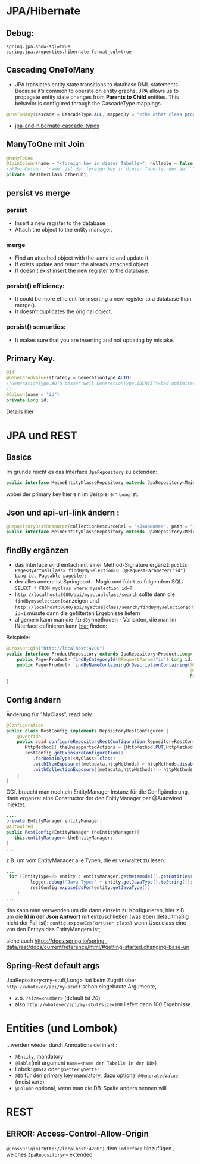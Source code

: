 # JPA/Hibernate  

## Debug:
```
spring.jpa.show-sql=true
spring.jpa.properties.hibernate.format_sql=true
```

## Cascading OneToMany
* JPA translates entity state transitions to database DML statements. Because it’s common to operate on entity graphs, 
JPA allows us to propagate entity state changes from **Parents to Child** entities.
This behavior is configured through the CascadeType mappings.
```java
@OneToMany(cascade = CascadeType.ALL, mappedBy = "<the other class property>")
```
* [jpa-and-hibernate-cascade-types](https://vladmihalcea.com/a-beginners-guide-to-jpa-and-hibernate-cascade-types/)
## ManyToOne mit Join
```Java
@ManyToOne
@JoinColumn(name = "<foreign key in dieser Tabelle>", nullable = false)
//@JoinColumn  'name' ist der foreign key in dieser Tabelle, der auf  "id" in anderen Tabelle zeigt
private TheOtherClass otherObj;
```

## persist vs merge
### persist
* Insert a new register to the database
* Attach the object to the entity manager.

### merge
* Find an attached object with the same id and update it.
* If exists update and return the already attached object.
* If doesn't exist insert the new register to the database.

### persist() efficiency:
* It could be more efficient for inserting a new register to a database than merge().
*  It doesn't duplicates the original object.

### persist() semantics:
* It makes sure that you are inserting and not updating by mistake.

## Primary Key.
```java
@Id
@GeneratedValue(strategy = GenerationType.AUTO)
//GenerationType.AUTO besser weil GenerationType.IDENTITY=bad optimization in hibernate 
//
@Column(name = "id")
private Long id;
```
[Details hier](https://thorben-janssen.com/jpa-generate-primary-keys/)

# JPA und REST 
## Basics
Im grunde reicht es das Interface `JpaRepository` zu extenden:
```java
public interface MeineEntityKlasseRepository extends JpaRepository<MeineEntityKlasse,Long> {}
```
wobei der primary key hier ein im Beispiel ein `Long` ist.
## Json und api-url-link ändern : 
```java
@RepositoryRestResource(collectionResourceRel = "<JsonName>", path = "<api-url-pfad name>")
public interface MeineEntityKlasseRepository extends JpaRepository<MeineEntityKlasse,Long> {}
```
## findBy ergänzen
* das Interface wird einfach mit einer Method-Signature ergänzt: 
`public Page<MyActualClass> findByMySelectionID (@RequestParameter("id") Long id, Pageable pageble);`
* der alles andere ist Springboot - Magic  und führt zu folgendem SQL: 
`SELECT * FROM myclass where myselection_id=?`
* `http://localhost:8080/api/myactualclass/search` sollte dann die `findBymyselectionId`anzeigen und `http://localhost:8080/api/myactualclass/search/findByMyselectionId?id=1` müsste dann die gefilterten Ergebnisse liefern
* allgemein kann man die `findBy`-methoden - Varianten, die man im INterface definieren kann [hier](https://docs.spring.io/spring-data/jpa/docs/current/reference/html/#jpa.query-methods) finden: 

Beispiele:
```Java
@CrossOrigin("http://localhost:4200")
public interface ProductRepository extends JpaRepository<Product,Long> {
    public Page<Product> findByCategoryId(@RequestParam("id") Long id, Pageable pageable);
    public Page<Product> findByNameContainingOrDescriptionContaining(@RequestParam("name") String name,
                                                                     @RequestParam("description") String description ,
                                                                     Pageable pageable);
}
```


## Config ändern
Änderung für "MyClass", read only:

```Java
@Configuration
public class RestConfig implements RepositoryRestConfigurer {
    @Override
    public void configureRepositoryRestConfiguration(RepositoryRestConfiguration restConfig) {
       HttpMethod[] theUnsupportedActions = {HttpMethod.PUT,HttpMethod.POST,HttpMethod.DELETE};
       restConfig.getExposureConfiguration()
          .forDomainType(<MyClass>.class)
          .withItemExposure((metadata,httpMethods)-> httpMethods.disable(theUnsupportedActions))
          .withCollectionExposure((metadata,httpMethods)-> httpMethods.disable(theUnsupportedActions));
    }
}
```
GGf. braucht man noch ein EntityManager Instanz für die Configänderung, dann ergänze: 
eine Constructor der den EnitiyManager per @Autowired injektet.
```Java
....
private EntityManager entityManager;
@Autowired
public RestConfig(EntityManager theEntityManager){
   this.entityManager= theEntityManager;
}
...
```
z.B. um vom EntityManager alle Typen, die er verwaltet zu lesen:
```Java
...
 for (EntityType<?> entity : entityManager.getMetamodel().getEntities()) {
         logger.debug("Java Type:" + entity.getJavaType().toString());
         restConfig.exposeIdsFor(entity.getJavaType())
    }
...
``` 
das kann man verwenden um die dann einzeln zu Konfigurieren, hier z.B. um die **Id in der Json Antwort** mit einzuschließen (was eben defaultmäßig nicht der Fall ist):
`config.exposeIdsFor(User.class)`  wenn User.class eine von den Entitys des EntityMangers ist;

siehe auch https://docs.spring.io/spring-data/rest/docs/current/reference/html/#getting-started.changing-base-uri

## Spring-Rest default args
JpaRepository<my-stuff,Long> hat beim Zugriff über `http://whatever/api/my-stuff` schon eingebaute Argumente, 
* z.b. `?size=<number>`  (default ist  *20*)
* also `http://whatever/api/my-stuf?size=100` liefert dann 100 Ergebnisse.



# Entities (und Lombok) 
...werden wieder durch Annoations definiert :
* `@Entity`, mandatory
* `@Table`(mit argument `name=<name der Tabelle in der DB>`)
*  Lobok: `@Data` oder `@Getter` `@Setter` 
*  `@ID` für den primary key mandatory, dazu optional `@GeneratedValue` (meist `Auto`) 
*  `@Column` optional, wenn man die DB-Spalte anders nennen will

# REST 
## ERROR: Access-Control-Allow-Origin
`@CrossOrigin("http://localhost:4200")` dem  `inferface` hinzufügen , welches  `JpaRepository<>` extended

